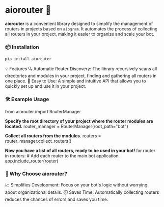 # aiorouter 🚀

**aiorouter** is a convenient library designed to simplify the management of routers in projects based on `aiogram`. It automates the process of collecting all routers in your project, making it easier to organize and scale your bot.

### 📦 Installation

```bash
pip install aiorouter
```
💡 Features
🔍 Automatic Router Discovery: The library recursively scans all directories and modules in your project, finding and gathering all routers in one place.
🚀 Easy to Use: A simple and intuitive API that allows you to quickly set up and use it in your project.
### 🛠️ Example Usage

from aiorouter import RouterManager

**Specify the root directory of your project where the router modules are located.**
router_manager = RouterManager(root_path="bot")

**Collect all routers from the modules.**
routers = router_manager.collect_routers()

**Now you have a list of all routers, ready to be used in your bot!**
for router in routers:
    # Add each router to the main bot application
    app.include_router(router)

### 🌟 Why Choose aiorouter?
📈 Simplifies Development: Focus on your bot's logic without worrying about organizational details.
⏱️ Saves Time: Automatically collecting routers reduces the chances of errors and saves you time.

